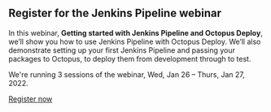 ## Register for the Jenkins Pipeline webinar

In this webinar, **Getting started with Jenkins Pipeline and Octopus Deploy**, we’ll show you how to use Jenkins Pipeline with Octopus Deploy. We’ll also demonstrate setting up your first Jenkins Pipeline and passing your packages to Octopus, to deploy them from development through to test.

We're running 3 sessions of the webinar, Wed, Jan 26 – Thurs, Jan 27, 2022.

<span><a class="btn btn-success" href="/events/getting-started-with-jenkins-pipelines-and-octopus-deploy">Register now</a></span>
